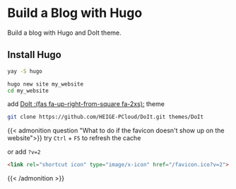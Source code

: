# Build a Blog with Hugo


Build a blog with Hugo and DoIt theme.

<!--more-->

## Install Hugo

```bash
yay -S hugo
```

```bash
hugo new site my_website
cd my_website
```

add [DoIt :(fas fa-up-right-from-square fa-2xs):](https://hugodoit.pages.dev/) theme

```bash
git clone https://github.com/HEIGE-PCloud/DoIt.git themes/DoIt
```


{{< admonition question "What to do if the favicon doesn't show up on the website">}}
try `Ctrl` + `F5` to refresh the cache

or add `?v=2`

```html
<link rel="shortcut icon" type="image/x-icon" href="/favicon.ico?v=2">
````

{{< /admonition >}}


